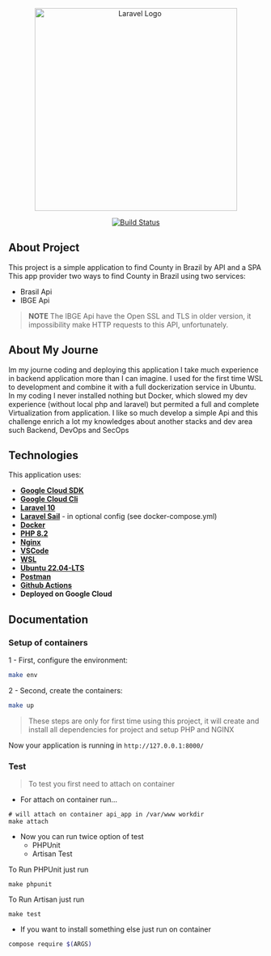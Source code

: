 <p align="center"><a href="https://laravel.com" target="_blank"><img src="https://upload.wikimedia.org/wikipedia/commons/b/be/Mapa_do_Brasil_com_a_Bandeira_Nacional.png" width="400" alt="Laravel Logo"></a></p>

<p align="center">
<a href="https://github.com/laravel/framework/actions"><img src="https://github.com/laravel/framework/workflows/tests/badge.svg" alt="Build Status"></a>

## **About Project**

This project is a simple application to find County in Brazil by API and a SPA
This app provider two ways to find County in Brazil using two services:

- Brasil Api
- IBGE Api

>**NOTE** The IBGE Api have the Open SSL and TLS in older version, it impossibility make HTTP requests to this API, unfortunately.

## **About My Journe**

Im my journe coding and deploying this application I take much experience in backend application more than I can imagine.
I used for the first time WSL to development and combine it with a full dockerization service in Ubuntu.
In my coding I never installed nothing but Docker, which slowed my dev experience (without local php and laravel) but permited a full and complete Virtualization from application.
I like so much develop a simple Api and this challenge enrich a lot my knowledges about another stacks and dev area such Backend, DevOps and SecOps

## **Technologies**

This application uses:

- **[Google Cloud SDK](https://cloud.google.com/sdk?hl=pt-br)**
- **[Google Cloud Cli](https://cloud.google.com/sdk/docs/install?hl=pt-br)**
- **[Laravel 10](https://laravel.com/)**
- **[Laravel Sail](https://laravel.com/)** - in optional config (see docker-compose.yml)
- **[Docker](https://www.docker.com/)**
- **[PHP 8.2](https://www.php.net/releases/8.2/en.php)**
- **[Nginx](https://www.nginx.com/)**
- **[VSCode](https://code.visualstudio.com/)**
- **[WSL](https://learn.microsoft.com/pt-br/windows/wsl/install)**
- **[Ubuntu 22.04-LTS](https://ubuntu.com/download)**
- **[Postman](https://www.postman.com/)**
- **[Github Actions](https://github.com/features/actions)**
- **Deployed on Google Cloud**

## **Documentation**

### Setup of containers

1 - First, configure the environment:

```sh
make env
```

2 - Second, create the containers:

```sh
make up
```

> These steps are only for first time using this project, it will create and install all dependencies for project and setup PHP and NGINX

Now your application is running in `http://127.0.0.1:8000/`

### Test

> To test you first need to attach on container

- For attach on container run...

```
# will attach on container api_app in /var/www workdir
make attach
```

- Now you can run twice option of test
  - PHPUnit
  - Artisan Test

To Run PHPUnit just run

```
make phpunit
```

To Run Artisan just run

```
make test
```

- If you want to install something else just run on container

```sh
compose require $(ARGS)
```
